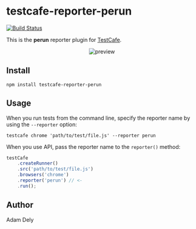 # testcafe-reporter-perun
[![Build Status](https://travis-ci.org/delko97/testcafe-reporter-perun.svg)](https://travis-ci.org/delko97/testcafe-reporter-perun)

This is the **perun** reporter plugin for [TestCafe](http://devexpress.github.io/testcafe).

<p align="center">
    <img src="https://raw.github.com/delko97/testcafe-reporter-perun/master/media/preview.png" alt="preview" />
</p>

## Install

```
npm install testcafe-reporter-perun
```

## Usage

When you run tests from the command line, specify the reporter name by using the `--reporter` option:

```
testcafe chrome 'path/to/test/file.js' --reporter perun
```


When you use API, pass the reporter name to the `reporter()` method:

```js
testCafe
    .createRunner()
    .src('path/to/test/file.js')
    .browsers('chrome')
    .reporter('perun') // <-
    .run();
```

## Author

Adam Dely
 
